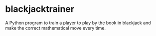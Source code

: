 # blackjacktrainer
A Python program to train a player to play by the book in blackjack and make the correct mathematical move every time.
